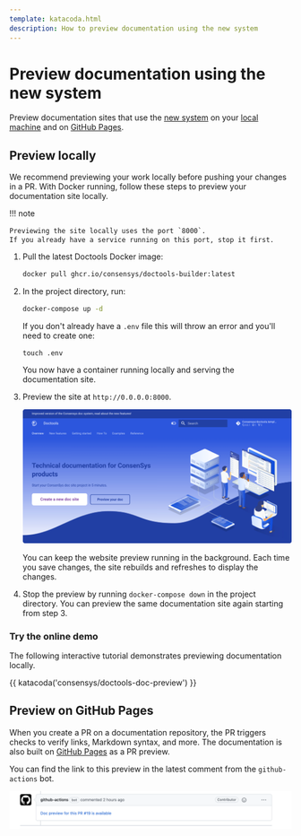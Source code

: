 ```yaml
---
template: katacoda.html
description: How to preview documentation using the new system
---
```


# Preview documentation using the new system

Preview documentation sites that use the [new system](../overview/index.md#new-documentation-system)
on your [local machine](#preview-locally) and on [GitHub Pages](#preview-on-github-pages).

## Preview locally

We recommend previewing your work locally before pushing your changes in a PR.
With Docker running, follow these steps to preview your documentation site locally.

!!! note

    Previewing the site locally uses the port `8000`.
    If you already have a service running on this port, stop it first.

1. Pull the latest Doctools Docker image:

    ```bash
    docker pull ghcr.io/consensys/doctools-builder:latest
    ```

1. In the project directory, run:

    ```bash
    docker-compose up -d
    ```

    If you don't already have a `.env` file this will throw an error and you'll need to create one:
    
    ```
    touch .env
    ```
    
    You now have a container running locally and serving the documentation site.

1. Preview the site at `http://0.0.0.0:8000`.

    ![Doctools template site screenshot](../assets/images/doctools_template_site_screenshot.png)

    You can keep the website preview running in the background.
    Each time you save changes, the site rebuilds and refreshes to display the changes.

1. Stop the preview by running `docker-compose down` in the project directory.
    You can preview the same documentation site again starting from step 3.

### Try the online demo

The following interactive tutorial demonstrates previewing documentation locally.

{{ katacoda('consensys/doctools-doc-preview') }}

## Preview on GitHub Pages

When you create a PR on a documentation repository, the PR triggers checks to verify links, Markdown syntax, and more.
The documentation is also built on [GitHub Pages](https://pages.github.com/) as a PR preview.

You can find the link to this preview in the latest comment from the `github-actions` bot.

![GitHub bot comment containing preview link](../assets/images/github_pages_pr_preview.png)
